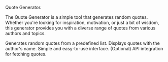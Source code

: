 Quote Generator.

The Quote Generator is a simple tool that generates random quotes. Whether you're looking for inspiration, motivation, or just a bit of wisdom, this generator provides you with a diverse range of quotes from various authors and topics.


Generates random quotes from a predefined list.
Displays quotes with the author's name.
Simple and easy-to-use interface.
(Optional) API integration for fetching quotes.
